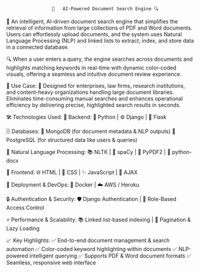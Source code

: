                      🚀   AI-Powered Document Search Engine 🔍

🚀 An intelligent, AI-driven document search engine that simplifies the retrieval of information from large collections of PDF and Word documents. Users can effortlessly upload documents, and the system uses Natural Language Processing (NLP) and linked lists to extract, index, and store data in a connected database.

🔍 When a user enters a query, the engine searches across documents and highlights matching keywords in real-time with dynamic color-coded visuals, offering a seamless and intuitive document review experience.

🎯 Use Case:
🏢 Designed for enterprises, law firms, research institutions, and content-heavy organizations handling large document libraries. Eliminates time-consuming manual searches and enhances operational efficiency by delivering precise, highlighted search results in seconds.

🛠️ Technologies Used:
🔧 Backend:
🐍 Python | ⚙️ Django | 🌱 Flask

🗄️ Databases:
🍃 MongoDB (for document metadata & NLP outputs)
🐘 PostgreSQL (for structured data like users & queries)

📖 Natural Language Processing:
📚 NLTK | 🧠 spaCy | 📄 PyPDF2 | 📑 python-docx

🎨 Frontend:
🌐 HTML | 🎨 CSS | ✨ JavaScript | 🔄 AJAX

🚢 Deployment & DevOps:
🐳 Docker | ☁️ AWS / Heroku

🔒 Authentication & Security:
🛡️ Django Authentication | 🔑 Role-Based Access Control

⚡ Performance & Scalability:
📚 Linked list-based indexing | 📜 Pagination & Lazy Loading

📈 Key Highlights:
✅ End-to-end document management & search automation
✅ Color-coded keyword highlighting within documents
✅ NLP-powered intelligent querying
✅ Supports PDF & Word document formats
✅ Seamless, responsive web interface

